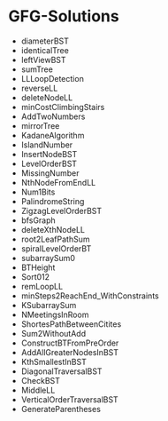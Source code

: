 # GFG-Solutions

+ diameterBST
+ identicalTree
+ leftViewBST
+ sumTree
+ LLLoopDetection
+ reverseLL
+ deleteNodeLL
+ minCostClimbingStairs
+ AddTwoNumbers
+ mirrorTree
+ KadaneAlgorithm
+ IslandNumber
+ InsertNodeBST
+ LevelOrderBST
+ MissingNumber
+ NthNodeFromEndLL
+ Num1Bits
+ PalindromeString
+ ZigzagLevelOrderBST
+ bfsGraph
+ deleteXthNodeLL
+ root2LeafPathSum
+ spiralLevelOrderBT
+ subarraySum0
+ BTHeight
+ Sort012
+ remLoopLL
+ minSteps2ReachEnd_WithConstraints
+ KSubarraySum
+ NMeetingsInRoom
+ ShortesPathBetweenCitites
+ Sum2WithoutAdd
+ ConstructBTFromPreOrder
+ AddAllGreaterNodesInBST
+ KthSmallestInBST
+ DiagonalTraversalBST
+ CheckBST
+ MiddleLL
+ VerticalOrderTraversalBST
+ GenerateParentheses

